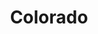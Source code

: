 ---
title: Colorado
ravintola: ye
ruka: ye
slug: https://www.restaurantcolorado.fi/en/restaurants/ruka/
kuvaus: Colorados delicious south-western menu guarantees a culinary experience with something for everyone.
update: 2022-02-09-14:14
image01: ../images/colorado-ruka2.jpg
---